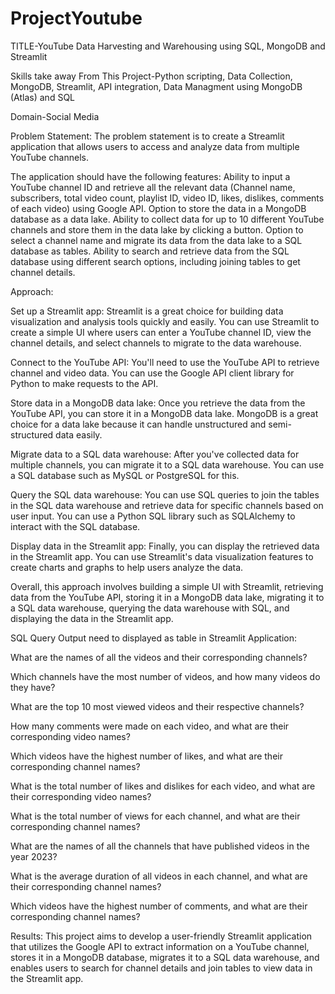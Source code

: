 # ProjectYoutube

TITLE-YouTube Data Harvesting and Warehousing using SQL, MongoDB and Streamlit

Skills take away From This Project-Python scripting, Data Collection,
MongoDB, Streamlit, API integration, Data Managment using MongoDB (Atlas) and SQL

Domain-Social Media

Problem Statement:
The problem statement is to create a Streamlit application that allows users to access and analyze data from multiple YouTube channels. 

The application should have the following features:
Ability to input a YouTube channel ID and retrieve all the relevant data (Channel name, subscribers, total video count, playlist ID, video ID, likes, dislikes, comments of each video) using Google API.
Option to store the data in a MongoDB database as a data lake.
Ability to collect data for up to 10 different YouTube channels and store them in the data lake by clicking a button.
Option to select a channel name and migrate its data from the data lake to a SQL database as tables.
Ability to search and retrieve data from the SQL database using different search options, including joining tables to get channel details.

Approach: 

Set up a Streamlit app: Streamlit is a great choice for building data visualization and analysis tools quickly and easily. You can use Streamlit to create a simple UI where users can enter a YouTube channel ID, view the channel details, and select channels to migrate to the data warehouse.

Connect to the YouTube API: You'll need to use the YouTube API to retrieve channel and video data. You can use the Google API client library for Python to make requests to the API.

Store data in a MongoDB data lake: Once you retrieve the data from the YouTube API, you can store it in a MongoDB data lake. MongoDB is a great choice for a data lake because it can handle unstructured and semi-structured data easily.

Migrate data to a SQL data warehouse: After you've collected data for multiple channels, you can migrate it to a SQL data warehouse. You can use a SQL database such as MySQL or PostgreSQL for this.

Query the SQL data warehouse: You can use SQL queries to join the tables in the SQL data warehouse and retrieve data for specific channels based on user input. You can use a Python SQL library such as SQLAlchemy to interact with the SQL database.

Display data in the Streamlit app: Finally, you can display the retrieved data in the Streamlit app. You can use Streamlit's data visualization features to create charts and graphs to help users analyze the data.

Overall, this approach involves building a simple UI with Streamlit, retrieving data from the YouTube API, storing it in a MongoDB data lake, migrating it to a SQL data warehouse, querying the data warehouse with SQL, and displaying the data in the Streamlit app.

SQL Query Output need to displayed as table in Streamlit Application:

What are the names of all the videos and their corresponding channels?

Which channels have the most number of videos, and how many videos do
they have?

What are the top 10 most viewed videos and their respective channels?

How many comments were made on each video, and what are their
corresponding video names?

Which videos have the highest number of likes, and what are their 
corresponding channel names?

What is the total number of likes and dislikes for each video, and what are 
their corresponding video names?

What is the total number of views for each channel, and what are their 
corresponding channel names?

What are the names of all the channels that have published videos in the year
2023?

What is the average duration of all videos in each channel, and what are their 
corresponding channel names?

Which videos have the highest number of comments, and what are their 
corresponding channel names?

Results: 
This project aims to develop a user-friendly Streamlit application that utilizes the Google API to extract information on a YouTube channel, stores it in a MongoDB database, migrates it to a SQL data warehouse, and enables users to search for channel details and join tables to view data in the Streamlit app.
